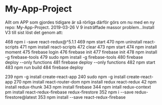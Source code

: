 # My-App-Project
Allt om APP som gjordes tidigare är så rörliga därför görs om nu med en ny repo: My-App-Project. 2019-03-26
V 9 insträffade massor problem...Install V3
till sist löst det genom att:

  468  npm i -save react-redux@^5.1.1
  469  npm start
  470  npm uninstall react-scripts
  471  npm install react-scripts
  472  clear
  473  npm start
  474  npm install moment
  475  firebase login
  476  firebase init
  477  firebase init
  478  npm install -g firebase-tools
  479  sudo npm install -g firebase-tools
  480  firebase deploy --only functions
  481  firebase deploy --only functions
  482  npm start
  483  npm run build
  484  firebase deploy





239  npm -g install create-react-app
  240  sudo npm -g install create-react-app
  270  npm install react-router-dom
   npm install redux react-redux
   42  npm install redux-thunk
  343  npm install firebase
  344  npm intall redux-context
  pm install react-redux-firebase redux-firestore
  352  npm i --save redux-firestore@latest
  353  npm install --save react-redux-firebase